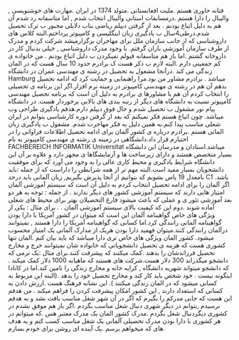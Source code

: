 فتانه خاوری هستم .ملیت افغانستانی .متولد 1374 در ایران .مهارت های خوشنویسی , والیبال را دارا هستم .درمسابقات استانی والیبال انتخاب شدم , اما متاسفانه رد شدم آن هم  به دلیل اتباع بودنم . بعد از گرفتن دیپلم ریاضی بناب دلایلی مجبور ب ترک تحصیل شدم.درطی4سال ب یادگیری زبان اینگلیسی و کامپیوتر پرداختم.البته کلاس های داروشناسی که از جانب سازمان ملل برای مهاجران  برگزارمیشد  شرکت کردم و مدرک از طرف سازمان آموزشی باران  گرفتم. با وجود مدرک داروشناسی , خیلی بدنبال کار در داروخانه گشتم .اما باز هم  متاسفانه قبولم نمیکردن  ب دلیل اتباع بودنم  . 
من خانواده ی کم جمعیتی دارم .البته لازم ب ذکر هست ک برادرم حدود  10 سال هست که در المان زندگی می کند .درآنجا مشغول به تحصیل در رشته ی مهندسی عمران در دانشگاه  Hamburg  میباشد . برادرم مشاور من بود.مرا راهنمایی و حمایت کرد که ادامه تحصیل بدهم آن هم در رشته ی مهندسی کامپیوتر در زمینه نرم افزار.اگر این برنامه ی تحصیلی را انتخاب کردم آن هم با مشاورها ی برادرم به دلیل آن است که برنامه تحصیل مهندسی کامپیوتر نسبت به دانشگاه های دیگر از رتبه بندی های بالایی برخوردار هست. در دانشگاه پیام نور مشغول ب تحصیل شدم و حال فوق دیپلم دارم.هدفم یادگیری طراحی وب میباشد.
چون اتباع هستم فکر نمیکنم که بعد از گرفتن دوره کارشناسی  بتوانم در ایران شغلی مناسب پیدا کنم.به همین دلیل به فکر مهاجرت شدم.  مشغول ب یادگیری زبان المانی هستم .برادرم درباره ی کشور آلمان برای ادامه تحصیل اطلاعات فراوانی را در اختیارم قرار داد.دانشگاهی در زمینه ی رشته ی مهندسی کامپیوتر به نام FACHBEREICH INFORMATIK Universitat  میباشد.استادان و مدرسان این دانشگاه بسیار متخصص هستند و دارای زیرساخت ها  و آزمایشگاها ی مجهز دارد و علاوه بر آن این دانشگاه شرایط یادگیری و محیط کاری عالی را به وجود می آورد که برای موفقیت دانشجویان بسیار مفید است.البته مهم تر از همه شرایطی را داراست که از جمله :باید بامعدل 19 پاس بشویم که بتوانیم از آنجا پذیرش بگیریم, زبان آلمانی باید درحد  C1 باشد.
اگر آلمان را برای ادامه تحصیل انتخاب کردم به دلیل آن است که سیستم آموزشی آلمان امتیاز هایی  دارند که سیستم آموزشی کشور های دیگر ندارند .
از جمله : توجه به هر دو بعد آموزشی تئور ی و عملی که باعث میشود فارغ التحصیلان بهتر برای محیط های شغلی آماده شوند .دوم این که کیفیت بالای سیستم آموزشی آلمان . .
 برای مثال : یکی از ویژگی های خاص گواهینامه آلمان این است که میتوان در کشور آمریکا  با دارا بودن گواهینامه آلمانی رانندگی کرد.اما کسانی که گواهینامه آمریکا را دارا هستند , نمیتوانند  درآلمان رانندگی کنند.میتوان فهمید دارا بودن هریک از مدارک آلمانی یک امتیاز محسوب میشود.
کشور المان ویژگی های خاص تری دارا میباشد که باید بیان کنم .المان تنها کشوری هست که هزینه ی تحصیل دانشجویانی که خانواده شان  نمیتوانند خرج و مخارج تحصیل فرزاندشان را بدهند .کمک میکنند که پیشرفت کنند.برای مثال :یک ترمی که دانشجو میگذراند 300 دلار هست.شرکت های هستند که ماهیانه  1000 دلار کمک میکند . که دانشجو میتواند شهریه دانشگاه , کرایه خانه و مخارج زندگی را تامین کند.اما در کانادا اینگونه نیست . خود شخص باید کار کند و مخارج تحصیل خود را بدهد .(البته این مربوط به کسانی میشود که در المان زندگی میکنند ).
این نشانه فرهنگ هست .ارزش دادن به کسانی که استعداد دارند , این کشور  امکان پیشرفت کردن را فراهم میکند  .
من هدفم این هست که جایی مدرکم را بگیرم که اگر در  آن شهر شغل مناسب یافت نشد و به هدفم نرسیدم  ,بتوانم در دیگر شهری دنبال شغل مناسب بگردم .اگر باز هم موفق نشدم در کشوری دیگردنبال شغل بگردم .مدرک کشور المان یک مدرک معتبر هس .که میتوانم در هر کشوری با دارا بودن مدرک تحصیلی آلمانی یک شغل مناسب کسب کنم و به هدف های که میخواهم برسم .یک آینده ای روشن برای خودم بسازم.     


